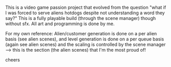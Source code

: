 This is a video game passion project that evolved from the question "what if I was forced to serve aliens hotdogs despite not understanding a word they say?"
This is a fully playable build (through the scene manager) though without sfx. All art and programming is done by me. 

For my own reference: 
Alien/customer generation is done on a per alien basis (see alien scenes), and level generation is done on a per queue basis (again see alien scenes) and the scaling is controlled by the scene manager
  --> this is the section (the alien scenes) that I'm the most proud of!

cheers
